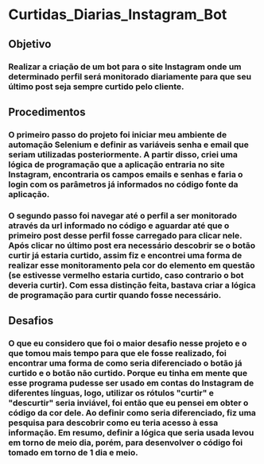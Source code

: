 # Curtidas_Diarias_Instagram_Bot
## Objetivo
### Realizar a criação de um bot para o site Instagram onde um determinado perfil será monitorado diariamente para que seu último post seja sempre curtido pelo cliente.
## Procedimentos
### O primeiro passo do projeto foi iniciar meu ambiente de automação Selenium e definir as variáveis senha e email que seriam utilizadas posteriormente. A partir disso, criei uma lógica de programação que a aplicação entraria no site Instagram, encontraria os campos emails e senhas e faria o login com os parâmetros já informados no código fonte da aplicação.
### O segundo passo foi navegar até o perfil a ser monitorado através da url informado no código e aguardar até que o primeiro post desse perfil fosse carregado para clicar nele. Após clicar no último post era necessário descobrir se o botão curtir já estaria curtido, assim fiz e encontrei uma forma de realizar esse monitoramento pela cor do elemento em questão (se estivesse vermelho estaria curtido, caso contrario o bot deveria curtir). Com essa distinção feita, bastava criar a lógica de programação para curtir quando fosse necessário.
## Desafios
### O que eu considero que foi o maior desafio nesse projeto e o que tomou mais tempo para que ele fosse realizado, foi encontrar uma forma de como seria diferenciado o botão já curtido e o botão não curtido. Porque eu tinha em mente que esse programa pudesse ser usado em contas do Instagram de diferentes línguas, logo, utilizar os rótulos "curtir" e "descurtir" seria inviável, foi então que eu pensei em obter o código da cor dele. Ao definir como seria diferenciado, fiz uma pesquisa para descobrir como eu teria acesso à essa informação. Em resumo, definir a lógica que seria usada levou em torno de meio dia, porém, para desenvolver o código foi tomado em torno de 1 dia e meio.
